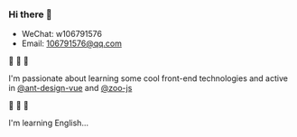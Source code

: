 ### Hi there 👋

- WeChat: w106791576
- Email:  106791576@qq.com

🌱 🌱 🌱

I'm passionate about learning some cool front-end technologies and active in [@ant-design-vue](https://github.com/vueComponent/ant-design-vue) and [@zoo-js](https://github.com/zoo-js/zoo)

🤔 🤔 🤔

I'm learning English...

